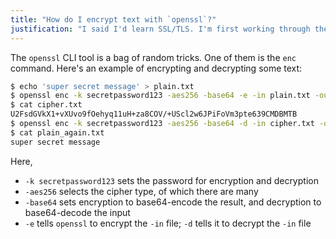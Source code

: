 ```yaml
---
title: "How do I encrypt text with `openssl`?"
justification: "I said I'd learn SSL/TLS. I'm first working through the various `openssl` subcommands."
---
```


The `openssl` CLI tool is a bag of random tricks. One of them is the `enc` command. Here's an example of encrypting and decrypting some text:

```bash
$ echo 'super secret message' > plain.txt
$ openssl enc -k secretpassword123 -aes256 -base64 -e -in plain.txt -out cipher.txt
$ cat cipher.txt
U2FsdGVkX1+vXUvo9fOehyq11uH+za8COV/+UScl2w6JPiFoVm3pte639CMDBMTB
$ openssl enc -k secretpassword123 -aes256 -base64 -d -in cipher.txt -out plain_again.txt
$ cat plain_again.txt
super secret message
```

Here,

* `-k secretpassword123` sets the password for encryption and decryption
* `-aes256` selects the cipher type, of which there are many
* `-base64` sets encryption to base64-encode the result, and decryption to base64-decode the input
* `-e` tells `openssl` to encrypt the `-in` file; `-d` tells it to decrypt the `-in` file
